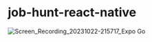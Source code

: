 # job-hunt-react-native

![Screen_Recording_20231022-215717_Expo Go](https://github.com/HussainAbuwala/job-hunt-react-native/assets/77569166/300e05aa-26de-4f90-b9d7-b997d90d43c1)
